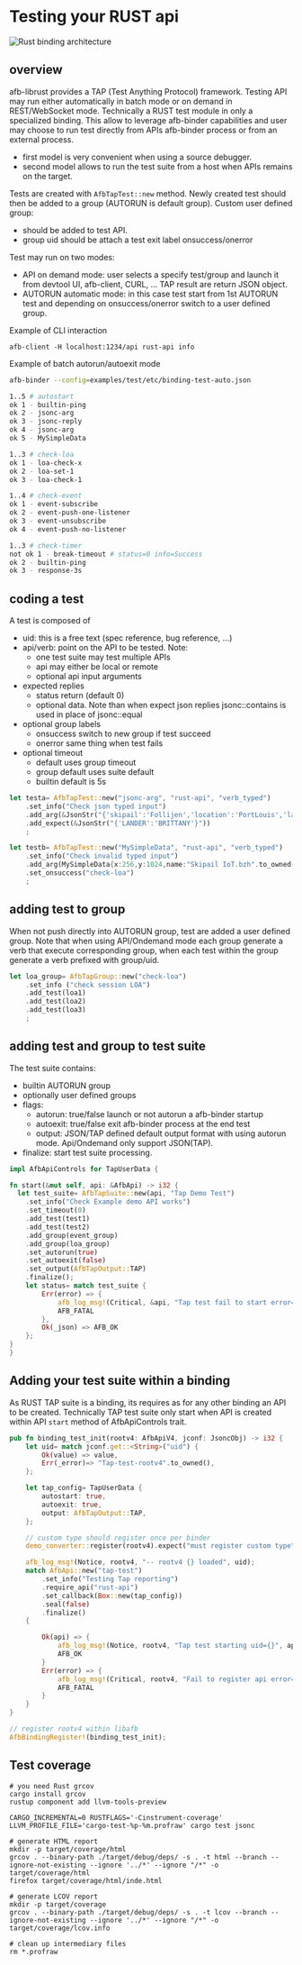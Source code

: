 # Testing your RUST api

![Rust binding architecture](assets/rust-tap-test-ui.png)

## overview

afb-librust provides a TAP (Test Anything Protocol) framework. Testing API may run either automatically in batch mode or on demand in REST/WebSocket mode.
Technically a RUST test module in only a specialized binding. This allow to leverage afb-binder capabilities and user may choose to run test directly from
APIs afb-binder process or from an external process.

 * first model is very convenient when using a source debugger.
 * second model allows to run the test suite from a host when APIs remains on the target.

Tests are created with ```AfbTapTest::new``` method. Newly created test should then be added to a group (AUTORUN is default group). Custom user defined group:

 * should be added to test API.
 * group uid should be attach a test exit label onsuccess/onerror

Test may run on two modes:

  * API on demand mode: user selects a specify test/group and launch it from devtool UI, afb-client, CURL, ... TAP result are return JSON object.
  * AUTORUN automatic mode: in this case test start from 1st AUTORUN test and depending on onsuccess/onerror switch to a user defined group.

Example of CLI interaction
```
afb-client -H localhost:1234/api rust-api info
```

Example of batch autorun/autoexit mode
```bash
afb-binder --config=examples/test/etc/binding-test-auto.json

1..5 # autostart
ok 1 - builtin-ping
ok 2 - jsonc-arg
ok 3 - jsonc-reply
ok 4 - jsonc-arg
ok 5 - MySimpleData

1..3 # check-loa
ok 1 - loa-check-x
ok 2 - loa-set-1
ok 3 - loa-check-1

1..4 # check-event
ok 1 - event-subscribe
ok 2 - event-push-one-listener
ok 3 - event-unsubscribe
ok 4 - event-push-no-listener

1..3 # check-timer
not ok 1 - break-timeout # status=0 info=Success
ok 2 - builtin-ping
ok 3 - response-3s
```

## coding a test

A test is composed of

* uid: this is a free text (spec reference, bug reference, ...)
* api/verb: point on the API to be tested. Note:
    * one test suite may test multiple APIs
    * api may either be local or remote
    * optional api input arguments
* expected replies
    * status return (default 0)
    * optional data. Note than when expect json replies jsonc::contains is used in place of jsonc::equal
* optional group labels
    * onsuccess switch to new group if test succeed
    * onerror same thing when test fails
* optional timeout
    * default uses group timeout
    * group default uses suite default
    * builtin default is 5s

```rust
let testa= AfbTapTest::new("jsonc-arg", "rust-api", "verb_typed")
    .set_info("Check json typed input")
    .add_arg(&JsonStr("{'skipail':'Follijen','location':'PortLouis','lander':'Brittany'}")).expect("valid argument")
    .add_expect(&JsonStr("{'LANDER':'BRITTANY'}"))
    ;

let testb= AfbTapTest::new("MySimpleData", "rust-api", "verb_typed")
    .set_info("Check invalid typed input")
    .add_arg(MySimpleData{x:256,y:1024,name:"Skipail IoT.bzh".to_owned()}).expect("valid SimpleData")
    .set_onsuccess("check-loa")
    ;
```

## adding test to group

When not push directly into AUTORUN group, test are added a user defined group. Note that when using API/Ondemand mode each
group generate a verb that execute corresponding group, when each test within the group generate a verb prefixed with group/uid.

```rust
let loa_group= AfbTapGroup::new("check-loa")
    .set_info ("check session LOA")
    .add_test(loa1)
    .add_test(loa2)
    .add_test(loa3)
    ;
```

## adding test and group to test suite

The test suite contains:
 * builtin AUTORUN group
 * optionally user defined groups
 * flags:
    * autorun: true/false launch or not autorun a afb-binder startup
    * autoexit: true/false exit afb-binder process at the end test
    * output: JSON/TAP defined default output format with using autorun mode. Api/Ondemand only support JSON(TAP).
 * finalize: start test suite processing.

```rust
impl AfbApiControls for TapUserData {

fn start(&mut self, api: &AfbApi) -> i32 {
  let test_suite= AfbTapSuite::new(api, "Tap Demo Test")
    .set_info("Check Example demo API works")
    .set_timeout(0)
    .add_test(test1)
    .add_test(test2)
    .add_group(event_group)
    .add_group(loa_group)
    .set_autorun(true)
    .set_autoexit(false)
    .set_output(AfbTapOutput::TAP)
    .finalize();
    let status= match test_suite {
        Err(error) => {
            afb_log_msg!(Critical, &api, "Tap test fail to start error={}", error);
            AFB_FATAL
        },
        Ok(_json) => AFB_OK
    };
}
}
```

## Adding your test suite within a binding

As RUST TAP suite is a binding, its requires as for any other binding an API to be created. Technically TAP test suite only start when API is created within API ```start``` method of AfbApiControls trait.

```rust
pub fn binding_test_init(rootv4: AfbApiV4, jconf: JsoncObj) -> i32 {
    let uid= match jconf.get::<String>("uid") {
        Ok(value) => value,
        Err(_error)=> "Tap-test-rootv4".to_owned(),
    };

    let tap_config= TapUserData {
        autostart: true,
        autoexit: true,
        output: AfbTapOutput::TAP,
    };

    // custom type should register once per binder
    demo_converter::register(rootv4).expect("must register custom type");

    afb_log_msg!(Notice, rootv4, "-- rootv4 {} loaded", uid);
    match AfbApi::new("tap-test")
        .set_info("Testing Tap reporting")
        .require_api("rust-api")
        .set_callback(Box::new(tap_config))
        .seal(false)
        .finalize()
    {

        Ok(api) => {
            afb_log_msg!(Notice, rootv4, "Tap test starting uid={}", api.get_uid());
            AFB_OK
        }
        Err(error) => {
            afb_log_msg!(Critical, rootv4, "Fail to register api error={}", error);
            AFB_FATAL
        }
    }
}

// register rootv4 within libafb
AfbBindingRegister!(binding_test_init);
```

## Test coverage
```
# you need Rust grcov
cargo install grcov
rustup component add llvm-tools-preview

CARGO_INCREMENTAL=0 RUSTFLAGS='-Cinstrument-coverage' LLVM_PROFILE_FILE='cargo-test-%p-%m.profraw' cargo test jsonc

# generate HTML report
mkdir -p target/coverage/html
grcov . --binary-path ./target/debug/deps/ -s . -t html --branch --ignore-not-existing --ignore '../*' --ignore "/*" -o target/coverage/html
firefox target/coverage/html/inde.html

# generate LCOV report
mkdir -p target/coverage
grcov . --binary-path ./target/debug/deps/ -s . -t lcov --branch --ignore-not-existing --ignore '../*' --ignore "/*" -o target/coverage/lcov.info

# clean up intermediary files
rm *.profraw